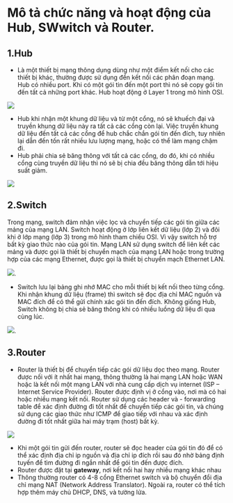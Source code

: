 # Mô tả chức năng và hoạt động của Hub, SWwitch và Router.
## 1.Hub
- Là một thiết bị mạng thông dụng dùng như một điểm kết nối cho các thiết bị khác, thường được sử dụng đển kết nối các phân đoạn mạng. Hub có nhiều port. Khi có một gói tin đến một port thì nó sẽ copy gói tin đến tất cả những port khác. Hub hoạt động ở Layer 1 trong mô hình OSI.

![](http://i.imgur.com/lLrlSnP.png)

- Hub khi nhận một khung dữ liệu và từ một cổng, nó sẽ khuếch đại và truyền khung dữ liệu này ra tất cả các cổng còn lại. Việc truyền khung dữ liệu đến tất cả các cổng để hub chắc chắn gói tin đến đích, tuy nhiên lại dẫn đến tốn rất nhiều lưu lượng mạng, hoặc có thể làm mạng chậm đi.
- Hub phải chia sẻ băng thông với tất cả các cổng, do đó, khi có nhiều cổng cùng truyền dữ liệu thì nó sẽ bị chia đều băng thông dẫn tới hiệu suất giảm.

![](http://i.imgur.com/mOtUg5D.png)

## 2.Switch

Trong mạng, switch đảm nhận việc lọc và chuyển tiếp các gói tin giữa các mảng của mạng LAN. Switch hoạt động ở lớp liên kết dữ liệu (lớp 2) và đôi khi ở lớp mạng (lớp 3) trong mô hình tham chiếu OSI. Vì vậy switch hỗ trợ bất kỳ giao thức nào của gói tin. Mạng LAN sử dụng switch để liên kết các mảng và được gọi là thiết bị chuyển mạch của mạng LAN hoặc trong trường hợp của các mạng Ethernet, được gọi là thiết bị chuyển mạch Ethernet LAN.

![](http://i.imgur.com/hPVcyC5.png).

- Switch lưu lại bảng ghi nhớ MAC cho mỗi thiết bị kết nối theo từng cổng. Khi nhận khung dữ liệu (frame) thì switch sẽ đọc địa chỉ MAC nguồn và MAC đích để có thể gửi chính xác gói tin đến đích. Không giống Hub, Switch không bị chia sẻ băng thông khi có nhiều luồng dữ liệu đi qua cùng lúc.

 ![](http://i.imgur.com/G07ollu.png).

## 3.Router

- Router là thiết bị để chuyển tiếp các gói dữ liệu dọc theo mạng. Router được nối với ít nhất hai mạng, thông thường là hai mạng LAN hoặc WAN hoặc là kết nối một mạng LAN với nhà cung cấp dịch vụ internet (ISP – Internet Service Provider). Router được định vị ở cổng vào, nơi mà có hai hoặc nhiều mạng kết nối. Router sử dụng các header và - forwarding table để xác định đường đi tốt nhất để chuyển tiếp các gói tin, và chúng sử dụng các giao thức như ICMP để giao tiếp với nhau và xác định đường đi tốt nhất giữa hai máy trạm (host) bất kỳ.

![](http://i.imgur.com/mxk5f9D.png)

- Khi một gói tin gửi đến router, router sẽ đọc header của gói tin đó để có thể xác định địa chỉ ip nguồn và địa chỉ ip đích rồi sau đó nhờ bảng định tuyến để tìm đường đi ngắn nhất để gói tin đến được đích.
- Router được đặt tại **gateway**, nơi kết nối hai hay nhiều mạng khác nhau
- Thông thường router có 4-8 cổng Ethernet switch và bộ chuyển đổi địa chỉ mạng NAT (Network Address Translator). Ngoài ra, router có thể tích hợp thêm máy chủ DHCP, DNS, và tường lửa.
